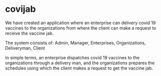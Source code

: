 # covijab

We have created an application where an enterprise can delivery covid 19 vaccines to the organizations from where the client can make a request to receive the vaccine jab.

The system consists of:
Admin,
Manager,
Enterprises,
Organizations,
Deliveryman,
Client

In simple terms, an enterprise dispatches covid 19 vaccines to the organizations through a delivery man, and the organizations prepares the schedules using which the client makes a request to get the vaccine jab.
